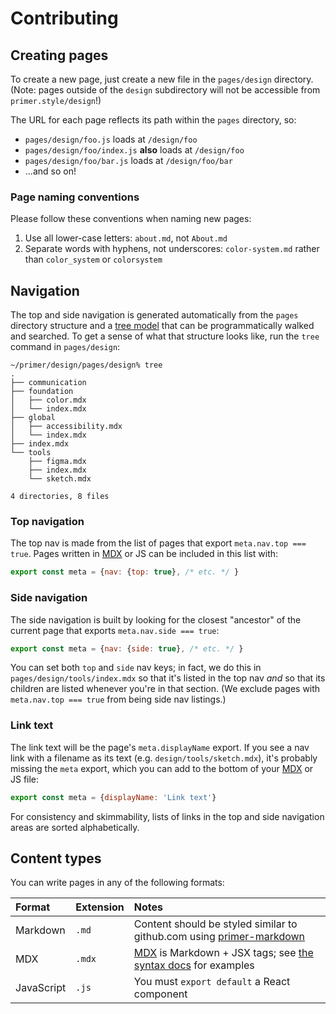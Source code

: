 # Contributing

## Creating pages
To create a new page, just create a new file in the `pages/design` directory. (Note: pages outside of the `design` subdirectory will not be accessible from `primer.style/design`!)

The URL for each page reflects its path within the `pages` directory, so:

* `pages/design/foo.js` loads at `/design/foo`
* `pages/design/foo/index.js` **also** loads at `/design/foo`
* `pages/design/foo/bar.js` loads at `/design/foo/bar`
* ...and so on!

### Page naming conventions
Please follow these conventions when naming new pages:

1. Use all lower-case letters: `about.md`, not `About.md`
1. Separate words with hyphens, not underscores: `color-system.md` rather than `color_system` or `colorsystem`

## Navigation
The top and side navigation is generated automatically from the `pages` directory structure and a [tree model](https://www.npmjs.com/package/tree-model) that can be programmatically walked and searched. To get a sense of what that structure looks like, run the `tree` command in `pages/design`:


```
~/primer/design/pages/design% tree
.
├── communication
├── foundation
│   ├── color.mdx
│   └── index.mdx
├── global
│   ├── accessibility.mdx
│   └── index.mdx
├── index.mdx
└── tools
    ├── figma.mdx
    ├── index.mdx
    └── sketch.mdx

4 directories, 8 files
```

### Top navigation
The top nav is made from the list of pages that export `meta.nav.top === true`. Pages written in [MDX] or JS can be included in this list with:

```js
export const meta = {nav: {top: true}, /* etc. */ }
```

### Side navigation
The side navigation is built by looking for the closest "ancestor" of the current page that exports `meta.nav.side === true`:

```js
export const meta = {nav: {side: true}, /* etc. */ }
```

You can set both `top` and `side` nav keys; in fact, we do this in `pages/design/tools/index.mdx` so that it's listed in the top nav _and_ so that its children are listed whenever you're in that section. (We exclude pages with `meta.nav.top === true` from being side nav listings.)

### Link text
The link text will be the page's `meta.displayName` export. If you see a nav link with a filename as its text (e.g. `design/tools/sketch.mdx`), it's probably missing the `meta` export, which you can add to the bottom of your [MDX] or JS file:

```js
export const meta = {displayName: 'Link text'}
```

For consistency and skimmability, lists of links in the top and side navigation areas are sorted alphabetically.

## Content types
You can write pages in any of the following formats:

| Format | Extension | Notes |
| :--- | :--- | :--- |
| Markdown | `.md` | Content should be styled similar to github.com using [primer-markdown] |
| MDX | `.mdx` | [MDX] is Markdown + JSX tags; see [the syntax docs](https://mdxjs.com/syntax) for examples |
| JavaScript | `.js` | You must `export default` a React component

[MDX]: https://mdxjs.com/
[primer-markdown]: https://github.com/primer/primer/tree/master/modules/primer-markdown#documentation
